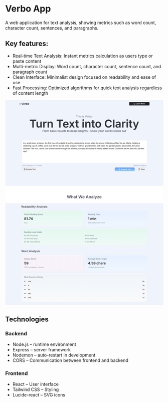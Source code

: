 # Verbo App

A web application for text analysis, showing metrics such as word count, character count, sentences, and paragraphs.

## Key features:
- Real-time Text Analysis: Instant metrics calculation as users type or paste content
- Multi-metric Display: Word count, character count, sentence count, and paragraph count
- Clean Interface: Minimalist design focused on readability and ease of use
- Fast Processing: Optimized algorithms for quick text analysis regardless of content length

<img src="https://github.com/leo-garcianie/verbo-app/blob/main/screenshots/verbo-img1.png?raw=true" width="700px" height="auto"/>
<img src="https://github.com/leo-garcianie/verbo-app/blob/main/screenshots/verbo-img2.png?raw=true" width="700px" height="auto"/>

## Technologies
### Backend
- Node.js – runtime environment
- Express – server framework
- Nodemon – auto-restart in development
- CORS – Communication between frontend and backend

### Frontend
- React – User interface
- Tailwind CSS – Styling
- Lucide-react – SVG icons
